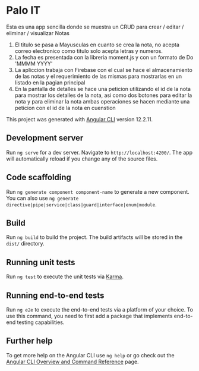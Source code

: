 # Palo IT

Esta es una app sencilla donde se muestra un CRUD para crear / editar / eliminar / visualizar Notas
1. El titulo se pasa a Mayusculas en cuanto se crea la nota, no acepta correo electronico como titulo solo acepta letras y numeros.
2. La fecha es presentada con la libreria moment.js y con un formato de Do 'MMMM YYYY'
3. La apliccion trabaja con Firebase con el cual se hace el almacenamiento de las notas y el requerimiento de las mismas para mostrarlas en un listado en la pagian principal
4. En la pantalla de detalles se hace una peticion utilizando el id de la nota para mostrar los detalles de la nota, asi como dos botones para editar la nota y para eliminar la nota ambas operaciones se hacen mediante una peticion con el id de la nota en cuenstion

This project was generated with [Angular CLI](https://github.com/angular/angular-cli) version 12.2.11.

## Development server

Run `ng serve` for a dev server. Navigate to `http://localhost:4200/`. The app will automatically reload if you change any of the source files.

## Code scaffolding

Run `ng generate component component-name` to generate a new component. You can also use `ng generate directive|pipe|service|class|guard|interface|enum|module`.

## Build

Run `ng build` to build the project. The build artifacts will be stored in the `dist/` directory.

## Running unit tests

Run `ng test` to execute the unit tests via [Karma](https://karma-runner.github.io).

## Running end-to-end tests

Run `ng e2e` to execute the end-to-end tests via a platform of your choice. To use this command, you need to first add a package that implements end-to-end testing capabilities.

## Further help

To get more help on the Angular CLI use `ng help` or go check out the [Angular CLI Overview and Command Reference](https://angular.io/cli) page.

